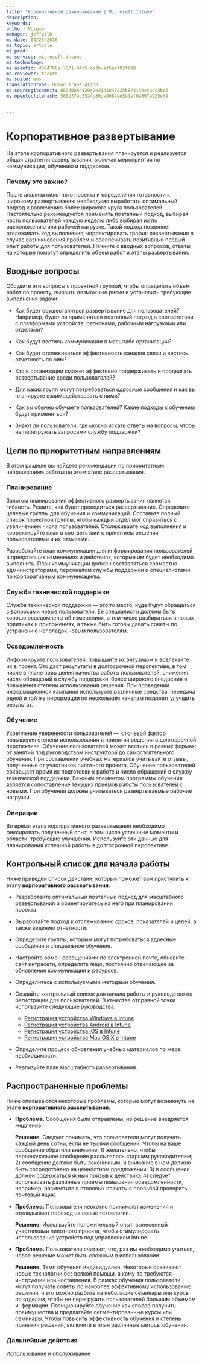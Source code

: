 ```yaml
---
title: "Корпоративное развертывание | Microsoft Intune"
description: 
keywords: 
author: Nbigman
manager: jeffgilb
ms.date: 04/28/2016
ms.topic: article
ms.prod: 
ms.service: microsoft-intune
ms.technology: 
ms.assetid: d894708e-7071-44f5-aa3b-af5aef02fb98
ms.reviewer: tscott
ms.suite: ems
translationtype: Human Translation
ms.sourcegitcommit: d82d0ae4820d2e2141848235b8741abccaec3bc6
ms.openlocfilehash: 588d37ac5524c80da9082ee5b1af0e897e925ef9


---
```


# Корпоративное развертывание
На этапе корпоративного развертывания планируется и реализуется общая стратегия развертывания, включая мероприятия по коммуникации, обучению и поддержке.

### Почему это важно?
После анализа пилотного проекта и определения готовности к широкому развертыванию необходимо выработать оптимальный подход к вовлечению более широкого круга пользователей. Настоятельно рекомендуется применять поэтапный подход, выбирая часть пользователей каждую неделю либо выбирая их по расположению или рабочей нагрузке. Такой подход позволяет отслеживать ход выполнения, корректировать график развертывания в случае возникновения проблем и обеспечивать позитивный первый опыт работы для пользователей.
Начните с вводных вопросов, ответы на которые помогут определить объем работ и этапы развертывания.

## Вводные вопросы
Обсудите эти вопросы с проектной группой, чтобы определить объем работ по проекту, выявить возможные риски и установить требующие выполнения задачи.

-   Как будет осуществляться развертывание для пользователей? Например, будет ли применяться поэтапный подход в соответствии с платформами устройств, регионами, рабочими нагрузками или отделами?

-   Как будут вестись коммуникации в масштабе организации?

-   Как будет отслеживаться эффективность каналов связи и вестись отчетность по ним?

-   Кто в организации сможет эффективно поддерживать и продвигать развертывание среди пользователей?

-   Для каких групп могут потребоваться *адресные* сообщения и как вы планируете взаимодействовать с ними?

-   Как вы обычно обучаете пользователей? Какие подходы к обучению будут применяться?

-   Знают ли пользователи, где можно искать ответы на вопросы, чтобы не перегружать запросами службу поддержки?

## Цели по приоритетным направлениям
В этом разделе вы найдете рекомендации по приоритетным направлениям работы на этом этапе развертывания.

### Планирование
Залогом планирования эффективного развертывания является гибкость. Решите, как будет проводиться развертывание. Определите целевые группы для обучения и коммуникаций. Составьте полный список проектной группы, чтобы каждый отдел мог справиться с увеличением числа пользователей.
Отслеживайте ход выполнения и корректируйте план в соответствии с принятием решения пользователями и их отзывами.

Разработайте план коммуникации для информирования пользователей о предстоящих изменениях и действиях, которые им будет необходимо выполнить. План коммуникации должен составляться совместно администраторами, персоналом службы поддержки и специалистами по корпоративным коммуникациям.

### Служба технической поддержки
Служба технической поддержки — это то место, куда будут обращаться с вопросами новые пользователи. Ее специалисты должны быть хорошо осведомлены об изменениях, в том числе разбираться в новых политиках и приложениях, а также быть готовы давать советы по устранению неполадок новым пользователям.

### Осведомленность
Информируйте пользователей, повышайте их энтузиазм и вовлекайте их в проект. Это даст результаты в долгосрочной перспективе, в том числе в плане повышения качества работы пользователей, снижения числа обращений в службу поддержки, более широкого внедрения и повышения степени использования решения. При проведении информационной кампании используйте различные средства: передача одной и той же информации по нескольким каналам позволит улучшить результат.

### Обучение
Укрепление уверенности пользователей — ключевой фактор повышения степени использования и принятия решения в долгосрочной перспективе. Обучение пользователей может вестись в разных формах: от занятий под руководством инструктора до самостоятельного обучения. При составлении учебных материалов учитывайте отзывы, полученные от участников пилотного проекта. Обучение пользователей сокращает время их подготовки к работе и число обращений в службу технической поддержки. Важным элементом программы обучения является сопоставление текущих приемов работы пользователей с новыми. При обучении должны учитываться развертываемые рабочие нагрузки.

### Операции
Во время этапа корпоративного развертывания необходимо фиксировать полученный опыт, в том числе успешные моменты и области, требующие улучшения. Используйте эти данные для планирования успешной работы в долгосрочной перспективе.

## Контрольный список для начала работы
Ниже приведен список действий, который поможет вам приступить к этапу **корпоративного развертывания**.

-   Разработайте оптимальный поэтапный подход для масштабного развертывания и ориентируйтесь на него при планировании проекта.

-   Выработайте подход к отслеживанию сроков, показателей и целей, а также ведению отчетности.

-   Определите группы, которым могут потребоваться адресные сообщения и специальное обучение.

-   Настройте обмен сообщениями по электронной почте, обновите сайт интрасети, определите лицо, постоянно отвечающее за обновление коммуникации и ресурсов.

-   Определитесь с используемыми методами обучения.

-   Создайте контрольный список для начала работы и руководство по регистрации для пользователей.
    В качестве отправной точки используйте следующие руководства:
    -  [Регистрация устройства Windows в Intune](/intune/enduser/enroll-your-device-in-intune-windows)
    -  [Регистрация устройства Android в Intune](/intune/enduser/enroll-your-device-in-intune-android)
    -  [Регистрация устройства iOS в Intune](/intune/enduser/enroll-your-device-in-intune-ios)
    -  [Регистрация устройства Mac OS X в Intune](/intune/enduser/enroll-your-device-in-intune-mac-os-x)

-   Определите процесс обновления учебных материалов по мере необходимости.

-   Реализуйте план масштабного развертывания.

## Распространенные проблемы
Ниже описываются некоторые проблемы, которые могут возникнуть на этапе **корпоративного развертывания**.

-   **Проблема.** Сообщения были отправлены, но решение внедряется медленно.

    **Решение.** Следует понимать, что пользователи могут получать каждый день сотни, если не тысячи сообщений. Чтобы на ваше сообщение обратили внимание: 1) желательно, чтобы первоначальное сообщение рассылалось старшим руководителем; 2) сообщение должно быть лаконичным, и внимание в нем должно быть сосредоточено на ценностном предложении; 3) в сообщении должен содержаться ясный призыв к действию; 4) следует использовать различные приемы повышения осведомленности, например, разместите в столовых плакаты с просьбой проверить почтовый ящик.

-   **Проблема.** Пользователи неохотно принимают изменения и откладывают переход на новые технологии.

    **Решение.** Используйте положительный опыт, вынесенный участниками пилотного проекта, чтобы стимулировать использование устройств под управлением Intune.

-   **Проблема.** Пользователи считают, что, раз им необходимо учиться, новое решение может быть сложным в использовании.

    **Решение.** Темп обучения индивидуален. Некоторые осваивают новые технологии без всякой помощи, а кому-то требуются инструкции или наставления. В рамках обучения пользователи могут получать советы по наиболее эффективному использованию решения, и его можно разбить на небольшие семинары или курсы по отделам, чтобы не перегрузить пользователей большим объемом информации. Позиционируйте обучение как способ получить преимущества и предлагайте сегментированные курсы или семинары. Чтобы повысить эффективность обучения и степень принятия решения, включите в план различные методы обучения.

### Дальнейшие действия
[Использование и обслуживание](operations-and-maintenance.md)



<!--HONumber=Jun16_HO4-->


